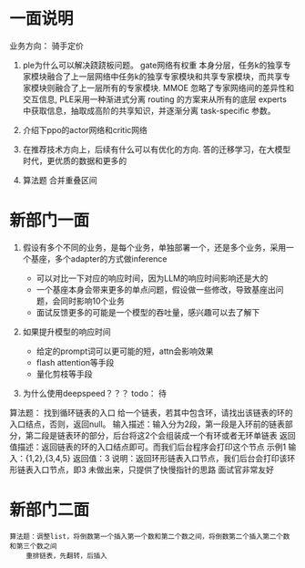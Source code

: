 # 一面说明
业务方向： 骑手定价
1. ple为什么可以解决跷跷板问题。
    gate网络有权重
    本身分层，任务k的独享专家模块融合了上一层网络中任务k的独享专家模块和共享专家模块，而共享专家模块则融合了上一层所有的专家模块.
MMOE 忽略了专家网络间的差异性和交互信息, PLE采用一种渐进式分离 routing 的方案来从所有的底层 experts 中获取信息，抽取成高阶的共享知识，并逐渐分离 task-specific 参数。




2. 介绍下ppo的actor网络和critic网络


3. 在推荐技术方向上，后续有什么可以有优化的方向.
    答的迁移学习，在大模型时代，更优质的数据和更多的
4. 算法题
    合并重叠区间



# 新部门一面

1. 假设有多个不同的业务，是每个业务，单独部署一个，还是多个业务，采用一个基座，多个adapter的方式做inference
    * 可以对比一下对应的响应时间，因为LLM的响应时间影响还是大的
    * 一个基座本身会带来更多的单点问题，假设做一些修改，导致基座出问题，会同时影响10个业务
    * 面试反馈更多的可能是一个模型的吞吐量，感兴趣可以去了解下

2. 如果提升模型的响应时间
    * 给定的prompt词可以更可能的短，attn会影响效果
    * flash attention等手段
    * 量化剪枝等手段

3. 为什么使用deepspeed？？？
	todo： 待

算法题：
    找到循环链表的入口
    给一个链表，若其中包含环，请找出该链表的环的入口结点，否则，返回null。
输入描述：输入分为2段，第一段是入环前的链表部分，第二段是链表环的部分，后台将这2个会组装成一个有环或者无环单链表
返回值描述：返回链表的环的入口结点即可。而我们后台程序会打印这个节点
示例1
输入：{1,2},{3,4,5}
返回值：3
说明：返回环形链表入口节点，我们后台会打印该环形链表入口节点，即3
  未做出来，只提供了快慢指针的思路
	面试官非常友好



# 新部门二面
    算法题：调整list，将倒数第一个插入第一个数和第二个数之间，将倒数第二个插入第二个数和第三个数之间
        重排链表，先翻转，后插入
